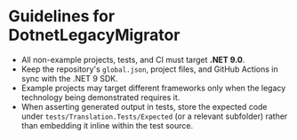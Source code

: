 # Guidelines for DotnetLegacyMigrator

- All non-example projects, tests, and CI must target **.NET 9.0**.
- Keep the repository's `global.json`, project files, and GitHub Actions in sync with the .NET 9 SDK.
- Example projects may target different frameworks only when the legacy technology being demonstrated requires it.
- When asserting generated output in tests, store the expected code under `tests/Translation.Tests/Expected` (or a relevant subfolder) rather than embedding it inline within the test source.
